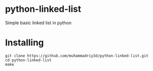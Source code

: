 # python-linked-list

Simple basic linked list in python

# Installing

```shell
git clone https://github.com/muhammadriy3d/python-linked-list.git
cd python-linked-list
make
```
